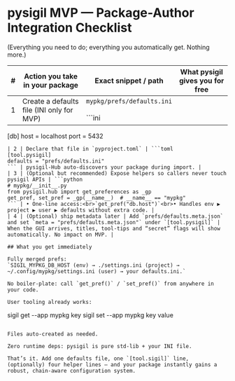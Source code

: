 # pysigil MVP — Package-Author Integration Checklist

(Everything you need to do; everything you automatically get. Nothing more.)

| # | Action you take in your package | Exact snippet / path | What pysigil gives you for free |
|---|--------------------------------|----------------------|--------------------------------|
| 1 | Create a defaults file (INI only for MVP) | `mypkg/prefs/defaults.ini`<br><br>```ini
[db]
host = localhost
port = 5432
``` | Becomes the base layer of the preference chain. |
| 2 | Declare that file in `pyproject.toml` | ```toml
[tool.pysigil]
defaults = "prefs/defaults.ini"
``` | pysigil-Hub auto-discovers your package during import. |
| 3 | (Optional but recommended) Expose helpers so callers never touch pysigil APIs | ```python
# mypkg/__init__.py
from pysigil.hub import get_preferences as _gp
get_pref, set_pref = _gp(__name__)  # __name__ == "mypkg"
``` | • One-line access:<br>`get_pref("db.host")`<br>• Handles env ▶ project ▶ user ▶ defaults without extra code. |
| 4 | (Optional) ship metadata later | Add `prefs/defaults.meta.json` and set `meta = "prefs/defaults.meta.json"` under `[tool.pysigil]` | When the GUI arrives, titles, tool-tips and “secret” flags will show automatically. No impact on MVP. |

## What you get immediately

Fully merged prefs:
`SIGIL_MYPKG_DB_HOST (env) → ./settings.ini (project) → ~/.config/mypkg/settings.ini (user) → your defaults.ini.`

No boiler-plate: call `get_pref()` / `set_pref()` from anywhere in your code.

User tooling already works:

```
sigil get --app mypkg key
sigil set --app mypkg key value
```

Files auto-created as needed.

Zero runtime deps: pysigil is pure std-lib + your INI file.

That’s it. Add one defaults file, one `[tool.sigil]` line, (optionally) four helper lines — and your package instantly gains a robust, chain-aware configuration system.
